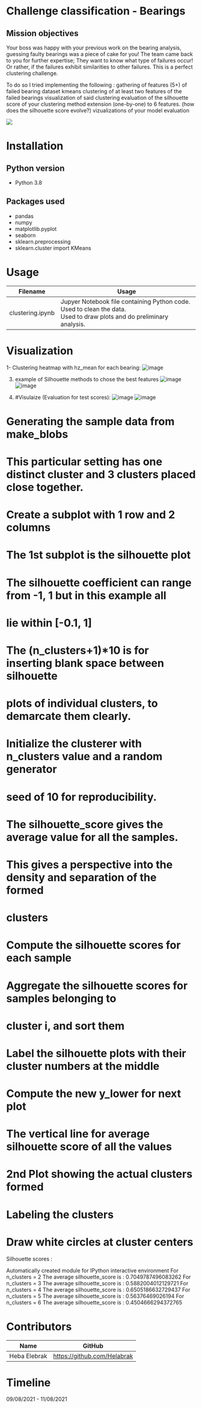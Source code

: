# Challenge classification - Bearings

## Mission objectives

Your boss was happy with your previous work on the bearing analysis, guessing faulty bearings was a piece of cake for you! The team came back to you for further expertise; They want to know what type of failures occur! Or rather, if the failures exhibit similarities to other failures. This is a perfect clustering challenge.

To do so I tried implementing the following :
    gathering of features (5+) of failed bearing dataset
    kmeans clustering of at least two features of the failed bearings
    visualization of said clustering
    evaluation of the silhouette score of your clustering method
    extension (one-by-one) to 6 features. (how does the silhouette score evolve?)
    vizualizations of your model evaluation

![](/Visuals/bearing_explanation.jpeg)

# Installation

## Python version
* Python 3.8

## Packages used

* pandas
* numpy
* matplotlib.pyplot
* seaborn
* sklearn.preprocessing 
* sklearn.cluster import KMeans

# Usage
| Filename                             | Usage                                                     |
|--------------------------------------|-----------------------------------------------------------|
| clustering.ipynb | Jupyer Notebook file containing Python code.<br>Used to clean the data.<br>Used to draw plots and do preliminary analysis. 


# Visualization
1- Clustering heatmap with hz_mean for each bearing: 
![image](https://user-images.githubusercontent.com/84380899/129030482-356470e4-bf82-45cc-b053-9e12a625e885.png)


3. example of Silhouette methods to chose the best features
![image](https://user-images.githubusercontent.com/84380899/129045602-e7b2c0cd-c3c0-462a-b860-a14d2c3cc980.png)
![image](https://user-images.githubusercontent.com/84380899/129046469-5f660b05-95b6-4c1c-b651-1aebb5e44d28.png)


5. #Visulaize (Evaluation for test scores): 
![image](https://user-images.githubusercontent.com/84380899/129048127-4cecae81-7df6-435f-b2bf-454a774568f4.png)
![image](https://user-images.githubusercontent.com/84380899/129048248-be6923bd-74ff-4046-a3ce-66e711bd34e4.png)

# Generating the sample data from make_blobs
# This particular setting has one distinct cluster and 3 clusters placed close together.
# Create a subplot with 1 row and 2 columns
# The 1st subplot is the silhouette plot
# The silhouette coefficient can range from -1, 1 but in this example all
# lie within [-0.1, 1]
    
# The (n_clusters+1)*10 is for inserting blank space between silhouette
# plots of individual clusters, to demarcate them clearly.
   

# Initialize the clusterer with n_clusters value and a random generator
# seed of 10 for reproducibility.
   

# The silhouette_score gives the average value for all the samples.
# This gives a perspective into the density and separation of the formed
# clusters
    
# Compute the silhouette scores for each sample
  
# Aggregate the silhouette scores for samples belonging to
# cluster i, and sort them
    
# Label the silhouette plots with their cluster numbers at the middle

# Compute the new y_lower for next plot


# The vertical line for average silhouette score of all the values

# 2nd Plot showing the actual clusters formed

# Labeling the clusters

# Draw white circles at cluster centers

Silhouette scores : 

Automatically created module for IPython interactive environment
For n_clusters = 2 The average silhouette_score is : 0.7049787496083262
For n_clusters = 3 The average silhouette_score is : 0.5882004012129721
For n_clusters = 4 The average silhouette_score is : 0.6505186632729437
For n_clusters = 5 The average silhouette_score is : 0.56376469026194
For n_clusters = 6 The average silhouette_score is : 0.4504666294372765

# Contributors
| Name           | GitHub                                                                              |
|----------------|-------------------------------------------------------------------------------------|
| Heba Elebrak | <a href="https://github.com/Helabrak">https://github.com/Helabrak               |
   



# Timeline
09/08/2021 - 11/08/2021
